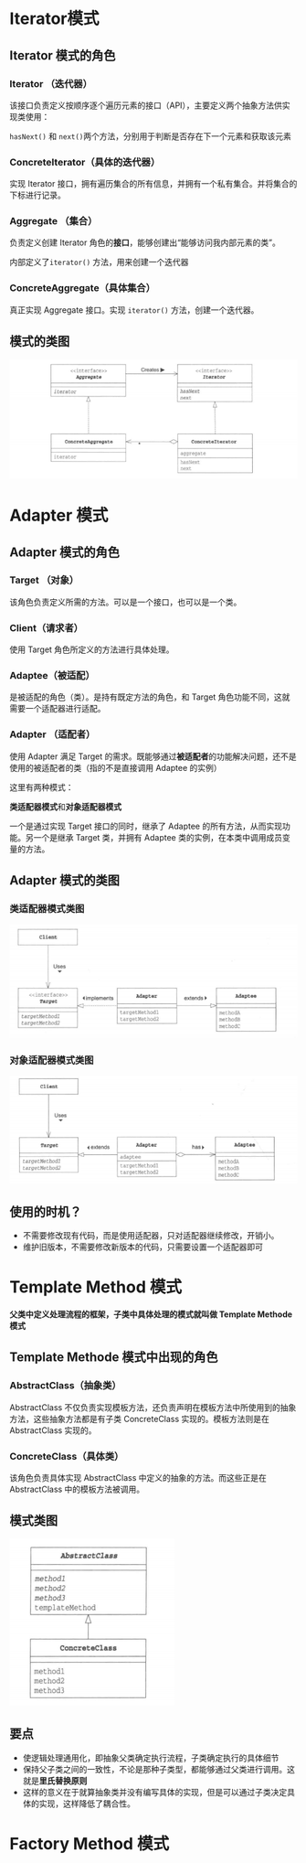 # Iterator模式

## Iterator 模式的角色

### Iterator （迭代器）

该接口负责定义按顺序逐个遍历元素的接口（API），主要定义两个抽象方法供实现类使用：

`hasNext()` 和 `next()`两个方法，分别用于判断是否存在下一个元素和获取该元素

### ConcreteIterator（具体的迭代器）

实现 Iterator 接口，拥有遍历集合的所有信息，并拥有一个私有集合。并将集合的下标进行记录。

### Aggregate （集合）

负责定义创建 Iterator 角色的**接口**，能够创建出“能够访问我内部元素的类”。

内部定义了`iterator()` 方法，用来创建一个迭代器

### ConcreteAggregate（具体集合）

真正实现 Aggregate 接口。实现 `iterator()` 方法，创建一个迭代器。



## 模式的类图

![Iterator 模式类图](https://raw.githubusercontent.com/Bogdanxin/cloudImage/master/20201216204658.png)

# Adapter 模式

## Adapter 模式的角色

### Target （对象）

该角色负责定义所需的方法。可以是一个接口，也可以是一个类。

### Client（请求者）

使用 Target 角色所定义的方法进行具体处理。

### Adaptee（被适配）

是被适配的角色（类）。是持有既定方法的角色，和 Target 角色功能不同，这就需要一个适配器进行适配。

### Adapter （适配者）

使用 Adapter 满足 Target 的需求。既能够通过**被适配者**的功能解决问题，还不是使用的被适配者的类（指的不是直接调用 Adaptee 的实例）



这里有两种模式：

**类适配器模式**和**对象适配器模式**

一个是通过实现 Target 接口的同时，继承了 Adaptee 的所有方法，从而实现功能。另一个是继承 Target 类，并拥有 Adaptee 类的实例，在本类中调用成员变量的方法。

## Adapter 模式的类图

### 类适配器模式类图

![image-20201216210222035](https://raw.githubusercontent.com/Bogdanxin/cloudImage/master/20201216210222.png)

### 对象适配器模式类图

![image-20201216210241680](https://raw.githubusercontent.com/Bogdanxin/cloudImage/master/20201216210241.png)

## 使用的时机？

* 不需要修改现有代码，而是使用适配器，只对适配器继续修改，开销小。
* 维护旧版本，不需要修改新版本的代码，只需要设置一个适配器即可



# Template Method 模式

**父类中定义处理流程的框架，子类中具体处理的模式就叫做 Template Methode 模式**



## Template Methode 模式中出现的角色

### AbstractClass（抽象类）

AbstractClass 不仅负责实现模板方法，还负责声明在模板方法中所使用到的抽象方法，这些抽象方法都是有子类 ConcreteClass 实现的。模板方法则是在 AbstractClass 实现的。

### ConcreteClass（具体类）

该角色负责具体实现 AbstractClass 中定义的抽象的方法。而这些正是在 AbstractClass 中的模板方法被调用。



## 模式类图

![image-20201216212635092](https://raw.githubusercontent.com/Bogdanxin/cloudImage/master/20201216212635.png)

## 要点

* 使逻辑处理通用化，即抽象父类确定执行流程，子类确定执行的具体细节
* 保持父子类之间的一致性，不论是那种子类型，都能够通过父类进行调用。这就是**里氏替换原则**
* 这样的意义在于就算抽象类并没有编写具体的实现，但是可以通过子类决定具体的实现，这样降低了耦合性。



# Factory Method 模式


